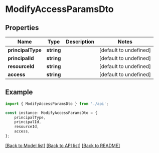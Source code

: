 # ModifyAccessParamsDto


## Properties

Name | Type | Description | Notes
------------ | ------------- | ------------- | -------------
**principalType** | **string** |  | [default to undefined]
**principalId** | **string** |  | [default to undefined]
**resourceId** | **string** |  | [default to undefined]
**access** | **string** |  | [default to undefined]

## Example

```typescript
import { ModifyAccessParamsDto } from './api';

const instance: ModifyAccessParamsDto = {
    principalType,
    principalId,
    resourceId,
    access,
};
```

[[Back to Model list]](../README.md#documentation-for-models) [[Back to API list]](../README.md#documentation-for-api-endpoints) [[Back to README]](../README.md)
